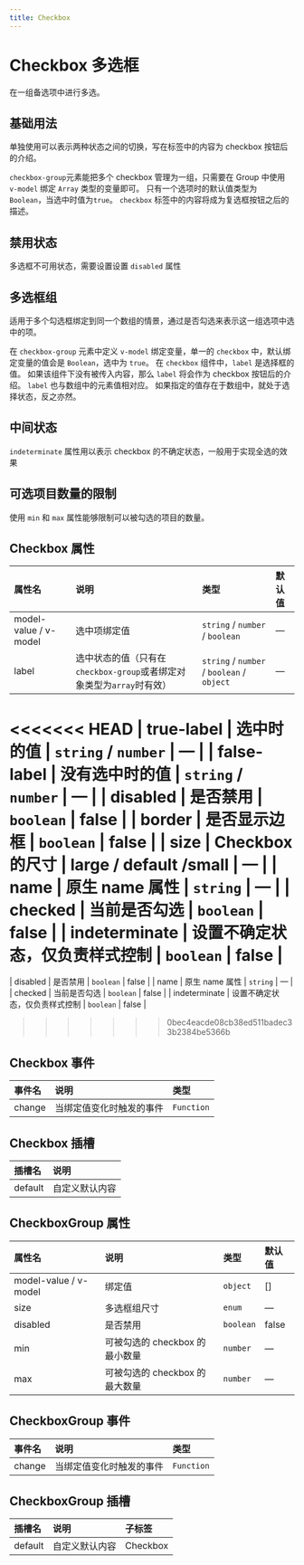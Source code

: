 ```yaml
---
title: Checkbox
---
```


# Checkbox 多选框

在一组备选项中进行多选。

## 基础用法

单独使用可以表示两种状态之间的切换，写在标签中的内容为 checkbox 按钮后的介绍。

`checkbox-group`元素能把多个 checkbox 管理为一组，只需要在 Group 中使用 `v-model` 绑定 `Array` 类型的变量即可。 只有一个选项时的默认值类型为 `Boolean`，当选中时值为`true`。 `checkbox` 标签中的内容将成为复选框按钮之后的描述。

<preview path="../examples/checkbox/basic.vue" title="" description=""></preview>

## 禁用状态

多选框不可用状态，需要设置设置 `disabled` 属性

<preview path="../examples/checkbox/disabled.vue" title="" description=""></preview>

## 多选框组

适用于多个勾选框绑定到同一个数组的情景，通过是否勾选来表示这一组选项中选中的项。

在 `checkbox-group` 元素中定义 `v-model` 绑定变量，单一的 `checkbox` 中，默认绑定变量的值会是 `Boolean`，选中为 `true`。 在 `checkbox` 组件中，`label` 是选择框的值。 如果该组件下没有被传入内容，那么 `label` 将会作为 checkbox 按钮后的介绍。 `label` 也与数组中的元素值相对应。 如果指定的值存在于数组中，就处于选择状态，反之亦然。

<preview path="../examples/checkbox/group.vue" title="" description=""></preview>

## 中间状态

`indeterminate` 属性用以表示 checkbox 的不确定状态，一般用于实现全选的效果

<preview path="../examples/checkbox/indeterminate.vue" title="" description=""></preview>

## 可选项目数量的限制

使用 `min` 和 `max` 属性能够限制可以被勾选的项目的数量。

<preview path="../examples/checkbox/limit.vue" title="" description=""></preview>

## Checkbox 属性

| 属性名                | 说明                                                                  | 类型                                       | 默认值 |
| :-------------------- | :-------------------------------------------------------------------- | :----------------------------------------- | :----- |
| model-value / v-model | 选中项绑定值                                                          | `string` / `number` / `boolean`            | —      |
| label                 | 选中状态的值（只有在`checkbox-group`或者绑定对象类型为`array`时有效） | `string` / `number` / `boolean` / `object` | —      |
<<<<<<< HEAD
| true-label            | 选中时的值                                                            | `string` / `number`                        | —      |
| false-label           | 没有选中时的值                                                        | `string` / `number`                        | —      |
| disabled              | 是否禁用                                                              | `boolean`                                  | false  |
| border                | 是否显示边框                                                          | `boolean`                                  | false  |
| size                  | Checkbox 的尺寸                                                       | large / default /small                     | —      |
| name                  | 原生 name 属性                                                        | `string`                                   | —      |
| checked               | 当前是否勾选                                                          | `boolean`                                  | false  |
| indeterminate         | 设置不确定状态，仅负责样式控制                                        | `boolean`                                  | false  |
=======
| disabled              | 是否禁用                                                     | `boolean`                                  | false  |
| name                  | 原生 name 属性                                               | `string`                                   | —      |
| checked               | 当前是否勾选                                                 | `boolean`                                  | false  |
| indeterminate         | 设置不确定状态，仅负责样式控制                               | `boolean`                                  | false  |
>>>>>>> 0bec4eacde08cb38ed511badec33b2384be5366b

## Checkbox 事件

| 事件名 | 说明                     | 类型       |
| :----- | :----------------------- | :--------- |
| change | 当绑定值变化时触发的事件 | `Function` |

## Checkbox 插槽

| 插槽名  | 说明           |
| :------ | :------------- |
| default | 自定义默认内容 |

## CheckboxGroup 属性

| 属性名                | 说明                           | 类型      | 默认值 |
| :-------------------- | :----------------------------- | :-------- | :----- |
| model-value / v-model | 绑定值                         | `object`  | []     |
| size                  | 多选框组尺寸                   | `enum`    | —      |
| disabled              | 是否禁用                       | `boolean` | false  |
| min                   | 可被勾选的 checkbox 的最小数量 | `number`  | —      |
| max                   | 可被勾选的 checkbox 的最大数量 | `number`  | —      |

## CheckboxGroup 事件

| 事件名 | 说明                     | 类型       |
| :----- | :----------------------- | :--------- |
| change | 当绑定值变化时触发的事件 | `Function` |

## CheckboxGroup 插槽

| 插槽名  | 说明           | 子标签   |
| :------ | :------------- | :------- |
| default | 自定义默认内容 | Checkbox |
